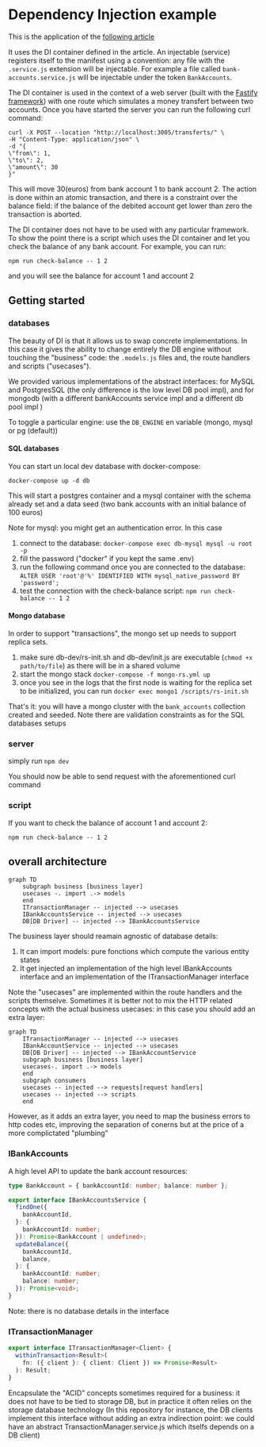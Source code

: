 # Dependency Injection example

This is the application of the [following article](https://tech.indy.fr/2022/07/21/lets-build-a-di-system-in-javascript-using-meta-programming/)

It uses the DI container defined in the article. An injectable (service) registers itself to the manifest using a convention:
any file with the ``.service.js`` extension will be injectable. For example a file called ``bank-accounts.service.js`` will be injectable under the token ``BankAccounts``.  

The DI container is used in the context of a web server (built with the [Fastify framework](https://www.fastify.io/)) with one route which simulates a money transfert between two accounts. Once you have started the server you can run the following curl command:

```shell
curl -X POST --location "http://localhost:3005/transferts/" \
-H "Content-Type: application/json" \
-d "{
\"from\": 1,
\"to\": 2,
\"amount\": 30
}"
```

This will move 30(euros) from bank account 1 to bank account 2. 
The action is done within an atomic transaction, and there is a constraint over the balance field: if the balance of the debited account get lower than zero the transaction is aborted.

The DI container does not have to be used with any particular framework. To show the point there is a script which uses the DI container and let you check the balance of any bank account. For example, you can run: 

``npm run check-balance -- 1 2``

and you will see the balance for account 1 and account 2

## Getting started

### databases

The beauty of DI is that it allows us to swap concrete implementations. In this case it gives the ability to change entirely the DB engine without touching the "business" code: the ```.models.js``` files and, the route handlers and scripts ("usecases").

We provided various implementations of the abstract interfaces: for MySQL and PostgresSQL (the only difference is the low level DB pool impl), and for mongodb (with a different bankAccounts service impl and a different db pool impl )

To toggle a particular engine: use the ``DB_ENGINE`` en variable (mongo, mysql or pg (default))

#### SQL databases

You can start un local dev database with docker-compose:

``docker-compose up -d db``

This will start a postgres container and a mysql container with the schema already set and a data seed (two bank accounts with an initial balance of 100 euros)

Note for mysql: you might get an authentication error. In this case 

1. connect to the database: ``docker-compose exec db-mysql mysql -u root -p``
2. fill the password ("docker" if you kept the same .env)
3. run the following command once you are connected to the database: ``ALTER USER 'root'@'%' IDENTIFIED WITH mysql_native_password BY 'password';``
4. test the connection with the check-balance script: ``npm run check-balance -- 1 2``



#### Mongo database

In order to support "transactions", the mongo set up needs to support replica sets.

1. make sure db-dev/rs-init.sh and db-dev/init.js are executable (``chmod +x path/to/file``) as there will be in a shared volume
2. start the mongo stack ``docker-compose -f mongo-rs.yml up``
3. once you see in the logs that the first node is waiting for the replica set to be initialized, you can run ``docker exec mongo1 /scripts/rs-init.sh``

That's it: you will have a mongo cluster with the ``bank_accounts`` collection created and seeded. Note there are validation constraints as for the SQL databases setups 

### server

simply run ``npm dev``

You should now be able to send request with the aforementioned curl command

### script

If you want to check the balance of account 1 and account 2:

``npm run check-balance -- 1 2``

## overall architecture

```mermaid
graph TD
    subgraph business [business layer]
    usecases -. import .-> models
    end
    ITransactionManager -- injected --> usecases
    IBankAccountsService -- injected --> usecases
    DB[DB Driver] -- injected --> IBankAccountsService
```

The business layer should reamain agnostic of database details:
1. It can import models: pure fonctions which compute the various entity states
2. It get injected an implementation of the high level IBankAccounts interface and an implementation of the ITransactionManager interface

Note the "usecases" are implemented within the route handlers and the scripts themselve. Sometimes it is better not to mix the HTTP related concepts with the actual business usecases: in this case you should add an extra layer:

```mermaid
graph TD
    ITransactionManager -- injected --> usecases
    IBankAccountService -- injected --> usecases
    DB[DB Driver] -- injected --> IBankAccountService
    subgraph business [business layer]
    usecases-. import .-> models
    end
    subgraph consumers
    usecases -- injected --> requests[request handlers]
    usecases -- injected --> scripts
    end
```

However, as it adds an extra layer, you need to map the business errors to http codes etc, improving the separation of conerns but at the price of a more complictated "plumbing"

### IBankAccounts

A high level API to update the bank account resources:

```Typescript
type BankAccount = { bankAccountId: number; balance: number };

export interface IBankAccountsService {
  findOne({
    bankAccountId,
  }: {
    bankAccountId: number;
  }): Promise<BankAccount | undefined>;
  updateBalance({
    bankAccountId,
    balance,
  }: {
    bankAccountId: number;
    balance: number;
  }): Promise<void>;
}
```

Note: there is no database details in the interface

### ITransactionManager

```Typescript
export interface ITransactionManager<Client> {
  withinTransaction<Result>(
    fn: ({ client }: { client: Client }) => Promise<Result>
  ): Result;
}
```

Encapsulate the "ACID" concepts sometimes required for a business: it does not have to be tied to storage DB, but in practice it often relies on the storage database technology (In this repository for instance, the DB clients implement this interface without adding an extra indirection point: we could have an abstract TransactionManager.service.js which itselfs depends on a DB client)
